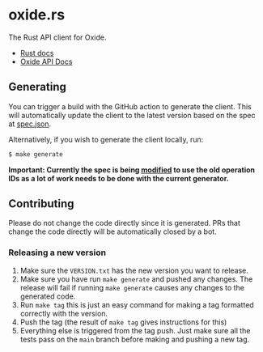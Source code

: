 # oxide.rs

The Rust API client for Oxide.

- [Rust docs](https://docs.rs/oxide-api)
- [Oxide API Docs](https://docs.oxide.computer/api?lang=rust)

## Generating

You can trigger a build with the GitHub action to generate the client. This will
automatically update the client to the latest version based on the spec
at [spec.json](spec.json).

Alternatively, if you wish to generate the client locally, run:

```bash
$ make generate
```

**Important: Currently the spec is being [modified](./scripts/tag-swap.sh) to use the old operation IDs as a lot of work needs to be done with the current generator.**

## Contributing

Please do not change the code directly since it is generated. PRs that change
the code directly will be automatically closed by a bot.

### Releasing a new version

1. Make sure the `VERSION.txt` has the new version you want to release.
2. Make sure you have run `make generate` and pushed any changes. The release
   will fail if running `make generate` causes any changes to the generated
   code.
3. Run `make tag` this is just an easy command for making a tag formatted
   correctly with the version.
4. Push the tag (the result of `make tag` gives instructions for this)
5. Everything else is triggered from the tag push. Just make sure all the tests
   pass on the `main` branch before making and pushing a new tag.
